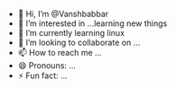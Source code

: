 - 👋 Hi, I’m @Vanshbabbar
- 👀 I’m interested in ...learning new things
- 🌱 I’m currently learning linux 
- 💞️ I’m looking to collaborate on ...
- 📫 How to reach me ...
- 😄 Pronouns: ...
- ⚡ Fun fact: ...

<!---
Vanshbabbar/Vanshbabbar is a ✨ special ✨ repository because its `README.md` (this file) appears on your GitHub profile.
You can click the Preview link to take a look at your changes.
--->
